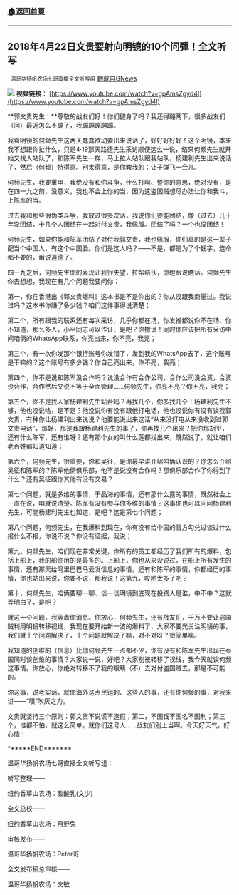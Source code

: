 ###  [:house:返回首頁](https://github.com/ourhimalayas/txt)
---


## 2018年4月22日文贵要射向明镜的10个问彈！全文听写
` 温哥华扬帆农场七哥直播全文听写组` [轉載自GNews](https://gnews.org/zh-hans/1552818/)

![](https://assets.gnews.org/wp-content/uploads/2021/09/Screen-Shot-2021-09-24-at-9.49.57-AM.png)
**视频链接**： [https://www.youtube.com/watch?v=gpAmsZgyd4I](https://www.youtube.com/watch?v=gpAmsZgyd4I)

**郭文贵先生：**尊敬的战友们好！你们健身了吗？我还得蹦两下，很多战友们（问）最近怎么不蹦了，我蹦蹦蹦蹦蹦。

我看明镜的何频先生这两天蠢蠢欲动要出来说话了，好好好好好！这个明镜，本来我不想跟你扯什么，只是4·19那天路德先生采访顺便这么一说，结果何频先生就开始又找人站队了，和陈军先生一样，马上拉人站队跟我站队，杨建利先生出来说话了，然后（何频）特得意。别太得意，是你教我的：让子弹飞一会儿。

何频先生，我要重申，我绝没有和你斗争，什么打啊、整你的意思，绝对没有，是在四一九之前，没意义，我也不会上你的当，因为这盗国贼想尽办法让你和我斗，上陈军的当。

过去我和那些假伪类斗争，我放过很多次话，我说你们要能团结，像（过去）几十年没团结，十几个人团结在一起对付文贵，我佩服。团结了吗？一个也没团结！

何频先生，如果你能和陈军团结了对付我郭文贵，我也佩服，你们真的是这一辈子配当个中国人，有这个中国脸。你们是这人吗？——不是，都是为了个钱字，连命都不要的，甭说道德了。

四一九之后，何频先生你的表现让我很失望，拉帮结伙，你瞪眼说瞎话。何频先生你去想想，我现在有几个问题我要问你：

第一，你在香港出《郭文贵爆料》这本书是不是你出的？你从没跟我商量过。我说过吗？这本书你赚了多少钱？咱们这件事得说清楚；

第二个，所有跟我的联系还有每次采访，几乎你都在场，你发推都说你不在场、你不知道，那么多人，小平同志可以作证，是吧？你撒谎！同时你应该把所有采访中间咱俩的WhatsApp联系，你亮出来，你不亮，我亮；

第三个，有一次你发那个银行账号你发错了，发到我的WhatsApp去了，这个账号是干嘛的？这个账号有多少钱？你自己亮出来，你不亮，我亮；

第四个，你不是说和陈军没合作吗？说没合作有合作公司，合作公司没合资，合资没合作，合作然后又说不等于全面管理……何频先生，你亮不亮？你不亮，我亮；

第五个，你不是找人家杨建利先生站台吗？再找几个，你多找几个！杨建利先生不够，他也没说啥，是不是？他没说你有没有跟他打电话，他也没说你有没有谈我郭文贵，有种你让杨建利出来说说？他要能说出来这话“从来没打电从来没收到过郭文贵电话”，那好，那是我跟杨建利先生的事了，你再找几个出来？把你那胡平，还有什么陈军，还有谁呀？还有那个女的叫什么莲都找出来，既然说了，就让咱们老百姓都知道知道；

第六个，何频先生，很重要，你和吴征，是你最早谁介绍咱俩认识的？你怎么介绍吴征和陈军的？陈军他俩俱乐部，他不是说没有合作吗？那俱乐部合作了你得到了什么？还有吴征跟你其他有没有交易？

第七个问题，就是多维的事情，于品海的事情，还有那什么露的事情，既然社会上一直在说，咱就说清楚。陈军有没有参与你多维的事情？这事你也可以问问杨建利先生，可能杨建利先生也知道，是吧？这是第七个问题；

第八个问题，何频先生，在我爆料到现在，你有没有给中国的官方勾兑过谈过什么报什么不报，你说不说？你没有证据，我说；

第九，何频先生，咱们现在非常关键，你所有的员工都经历了我们所有的爆料，包括上船上，我的船你用的是最多的。上船上，你也从来没说过，在船上所有发生的事情，还有那天给阿里巴巴马云发信息的事情，还有和陈军的事情，你都经历的事情，你也站出来说，你要不说，那我说！这第九，哎哟太多了吧？

第十，何频先生，咱俩要聊一聊、谈一谈明镜到底现在投资人是谁，中不中？这就弄明白了，是吧？

就这十个问题，我等着你消息。你放心，何频先生，还有战友们，千万不要让盗国贼利用明镜转移视线，我现在要开始新一波的爆料了，大家不要光关注明镜的事，我们就十个问题解决了，十个问题就解决了嘛，对不对呀？很简单嘛。

我知道的创维的（信息）比你何频先生一点都不少，你有没有和陈军先生出现在泰国同时谈创维的事情？大家说一说，好吧？大家别被转移了视线，我今天就谈何频这事情。你放心，你绝对转移不了我的眼睛（不）去对付盗国贼去，那是不可能的。

你这事，说老实话，就你海外这点民运的、这些人的事，还有你何频的事，对我来讲——“噗”吹灰之力。

文贵就坚持三个原则：郭文贵不说谎不造假；第二，不图钱不图名不图利；第三个，谁都不怕，就这么简单。就你们这号人……战友们别上当啊。今天好天气，好心情！

\*\*\*\*\*\*END\*\*\*\*\*\*\*

温哥华扬帆农场七哥直播全文听写组：

听写整理——

纽约香草山农场：酸酸乳(文少)

全文总校——

纽约香草山农场：月野兔

审核发布——

温哥华扬帆农场：Peter哥

全文发布稿总审核——

温哥华扬帆农场：文敏
